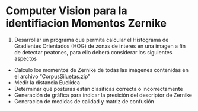 # Computer Vision para la identifiacion Momentos Zernike

1. Desarrollar un programa que permita calcular el Histograma de Gradientes Orientados (HOG) de
zonas de interés en una imagen a fin de detectar peatones, para ello deberá considerar los siguientes
aspectos

- Calculo los momentos de Zernike de todas las imágenes contenidas en el archivo “CorpusSiluetas.zip”
- Medir la distancia Euclídea 
- Determinar qué posturas estan clasificas correcta o incorrectamente
- Generación de gráfica para indicar la presición del descriptor de Zernike 
- Generacion de medidas de calidad y matriz de confusión
